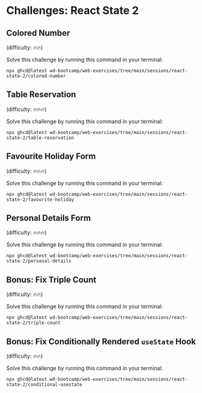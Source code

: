 # Challenges: React State 2

## Colored Number

(difficulty: 🔥🔥)

Solve this challenge by running this command in your terminal:

```
npx ghcd@latest wd-bootcamp/web-exercises/tree/main/sessions/react-state-2/colored-number
```

## Table Reservation

(difficulty: 🔥🔥🔥)

Solve this challenge by running this command in your terminal:

```
npx ghcd@latest wd-bootcamp/web-exercises/tree/main/sessions/react-state-2/table-reservation
```

## Favourite Holiday Form

(difficulty: 🔥🔥🔥)

Solve this challenge by running this command in your terminal:

```
npx ghcd@latest wd-bootcamp/web-exercises/tree/main/sessions/react-state-2/favourite-holiday
```

## Personal Details Form

(difficulty: 🔥🔥🔥)

Solve this challenge by running this command in your terminal:

```
npx ghcd@latest wd-bootcamp/web-exercises/tree/main/sessions/react-state-2/personal-details
```

## Bonus: Fix Triple Count

(difficulty: 🔥🔥)

Solve this challenge by running this command in your terminal:

```
npx ghcd@latest wd-bootcamp/web-exercises/tree/main/sessions/react-state-2/triple-count
```

## Bonus: Fix Conditionally Rendered `useState` Hook

(difficulty: 🔥🔥)

Solve this challenge by running this command in your terminal:

```
npx ghcd@latest wd-bootcamp/web-exercises/tree/main/sessions/react-state-2/conditional-usestate
```
